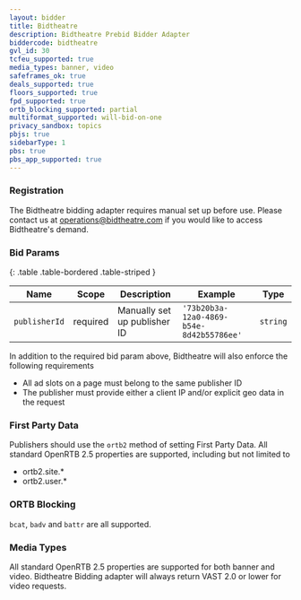 ```yaml
---
layout: bidder
title: Bidtheatre
description: Bidtheatre Prebid Bidder Adapter
biddercode: bidtheatre
gvl_id: 30
tcfeu_supported: true
media_types: banner, video
safeframes_ok: true
deals_supported: true
floors_supported: true
fpd_supported: true
ortb_blocking_supported: partial
multiformat_supported: will-bid-on-one
privacy_sandbox: topics
pbjs: true
sidebarType: 1
pbs: true
pbs_app_supported: true
---
```


### Registration

The Bidtheatre bidding adapter requires manual set up before use. Please contact us at [operations@bidtheatre.com](mailto:operations@bidtheatre.com) if you would like to access Bidtheatre's demand.

### Bid Params

{: .table .table-bordered .table-striped }

| Name | Scope | Description | Example | Type |
|---------------|----------|-----------------------|-----------|-----------|
| `publisherId` | required | Manually set up publisher ID | `'73b20b3a-12a0-4869-b54e-8d42b55786ee'` | `string` |

In addition to the required bid param above, Bidtheatre will also enforce the following requirements

- All ad slots on a page must belong to the same publisher ID
- The publisher must provide either a client IP and/or explicit geo data in the request  

### First Party Data

Publishers should use the `ortb2` method of setting First Party Data. All standard OpenRTB 2.5 properties are supported, including but not limited to

- ortb2.site.*
- ortb2.user.*

### ORTB Blocking

`bcat`, `badv` and `battr` are all supported.

### Media Types

All standard OpenRTB 2.5 properties are supported for both banner and video. Bidtheatre Bidding adapter will always return VAST 2.0 or lower for video requests.
